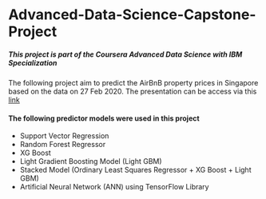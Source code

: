 # Advanced-Data-Science-Capstone-Project

##### This project is part of the _Coursera Advanced Data Science with IBM Specialization_

The following project aim to predict the AirBnB property prices in Singapore based on the data on 27 Feb 2020. The presentation can be access via this [link](https://youtu.be/7kGbxYMpL9U) 

#### The following predictor models were used in this project 
* Support Vector Regression
* Random Forest Regressor
* XG Boost 
* Light Gradient Boosting Model (Light GBM)
* Stacked Model (Ordinary Least Squares Regressor + XG Boost + Light GBM)
* Artificial Neural Network (ANN) using TensorFlow Library

